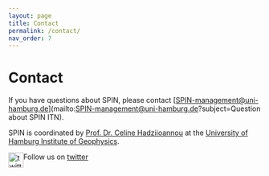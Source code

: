 ```yaml
---
layout: page
title: Contact
permalink: /contact/
nav_order: 7
---
```

# Contact

If you have questions about SPIN, please contact [SPIN-management@uni-hamburg.de](mailto:SPIN-management@uni-hamburg.de?subject=Question about SPIN ITN).

SPIN is coordinated by [Prof. Dr. Celine Hadziioannou](https://www.geo.uni-hamburg.de/en/geophysik/personen/hadziioannou-celine.html) at the [University of Hamburg Institute of Geophysics](https://www.geo.uni-hamburg.de/en/geophysik/ueber-das-institut.html). 

<img src="/assets/images/Twitter_Bird_33ffff.png" alt="twitter bird" width="30" style="float:left"/> Follow us on [twitter](http://twitter.com/spin_itn)
